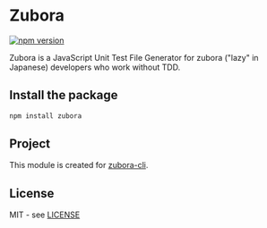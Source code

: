# Zubora

[![npm version](https://badge.fury.io/js/zubora.svg)](https://badge.fury.io/js/zubora)

Zubora is a JavaScript Unit Test File Generator for zubora ("lazy" in Japanese) developers who work without TDD.

## Install the package

```sh
npm install zubora
```

## Project

This module is created for [zubora-cli](https://www.npmjs.com/package/zubora-cli).

## License

MIT - see [LICENSE](https://github.com/wataruoguchi/zubora/blob/master/LICENSE)
